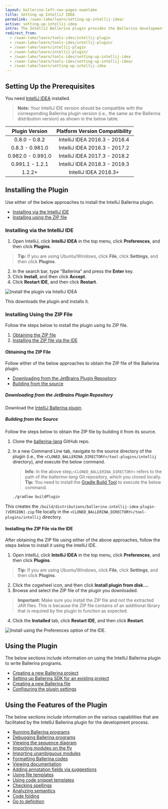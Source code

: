 ```yaml
---
layout: ballerina-left-nav-pages-swanlake
title: Setting up IntelliJ IDEA
permalink: /swan-lake/learn/setting-up-intellij-idea/
active: setting-up-intellij-idea
intro: The IntelliJ Ballerina plugin provides the Ballerina development capabilities in IntelliJ IDEA. The below sections include instructions on how to download, install, and use the features of the IntelliJ plugin.
redirect_from:
  - /swan-lake/learn/tools-ides/intellij-plugin
  - /swan-lake/learn/tools-ides/intellij-plugin/
  - /swan-lake/learn/intellij-plugin
  - /swan-lake/learn/intellij-plugin/
  - /swan-lake/learn/tools-ides/setting-up-intellij-idea
  - /swan-lake/learn/tools-ides/setting-up-intellij-idea/
  - /swan-lake/learn/setting-up-intellij-idea
---
```


## Setting Up the Prerequisites

You need [IntelliJ IDEA](https://www.jetbrains.com/idea/download/) installed.

>**Note:** Your IntelliJ IDE version should be compatible with the corresponding Ballerina plugin version (i.e., the same as the Ballerina distribution version) as shown in the below table.

**Plugin Version**|**Platform Version Compatibility**
:-----:|:-----:
0.8.0 - 0.8.2|IntelliJ IDEA 2016.3 - 2016.4
0.8.3 - 0.981.0|IntelliJ IDEA 2016.3 - 2017.2
0.982.0 - 0.991.0|IntelliJ IDEA 2017.3 - 2018.2
0.991.1 - 1.2.1 | IntelliJ IDEA 2018.3 - 2019.3
1.2.2+ | IntelliJ IDEA 2018.3+

## Installing the Plugin

Use either of the below approaches to install the IntelliJ Ballerina plugin.

- [Installing via the IntelliJ IDE](#installing-via-the-intellij-ide)
- [Installing using the ZIP file](#installing-using-the-zip-file)

### Installing via the IntelliJ IDE

1. Open IntelliJ, click **IntelliJ IDEA** in the top menu, click **Preferences**, and then click **Plugins**. 
> **Tip:** If you are using Ubuntu/Windows, click **File**, click **Settings**, and then click **Plugins**.
2. In the search bar, type "Ballerina" and press the **Enter** key. 
3. Click **Install**, and then click **Accept**.
4. Click **Restart IDE**, and then click **Restart**.

![Install the plugin via IntelliJ IDEA](/swan-lake/learn/images/install-plugin-via-intellij.gif)

This downloads the plugin and installs it.

### Installing Using the ZIP File

Follow the steps below to install the plugin using its ZIP file.

1. [Obtaining the ZIP file](#obtaining-the-zip-file)
2. [Installing the ZIP file via the IDE](#installing-the-zip-file-via-the-ide)

#### Obtaining the ZIP File

Follow either of the below approaches to obtain the ZIP file of the Ballerina plugin.

- [Downloading from the JetBrains Plugin Repository](#downloading-from-the-jetbrains-plugin-repository)
- [Building from the source](#building-from-the-source)

##### Downloading from the JetBrains Plugin Repository

Download the [IntelliJ Ballerina plugin](https://plugins.jetbrains.com/plugin/9520-ballerina).


##### Building from the Source

Follow the steps below to obtain the ZIP file by building it from its source.

1. Clone the [ballerina-lang](https://github.com/ballerina-platform/ballerina-lang) GitHub repo.
2. In a new Command Line tab, navigate to the source directory of the plugin (i.e., the `<CLONED_BALLERINA_DIRECTORY>/tool-plugins/intellij` directory), and execute the below command.
    > **Info**: In the above step,`<CLONED_BALLERINA_DIRECTORY>` refers to the path of the *ballerina-lang* Git repository, which you cloned locally. 
    > **Tip:** You need to install the [Gradle Build Tool](https://gradle.org/) to execute the below command.

    ```bash
    ./gradlew buildPlugin
    ```

This creates the `/build/distributions/ballerina-intellij-idea-plugin-[VERSION].zip` file locally in the `<CLONED_BALLERINA_DIRECTORY>/tool-plugins/intellij` directory.

#### Installing the ZIP File via the IDE

After obtaining the ZIP file using either of the above approaches, follow the steps below to install it using the IntelliJ IDE.


1. Open IntelliJ, click **IntelliJ IDEA** in the top menu, click **Preferences**, and then click **Plugins**. 
> **Tip:** If you are using Ubuntu/Windows, click **File**, click **Settings**, and then click **Plugins**.
2. Click the cogwheel icon, and then click **Install plugin from disk...**.
3. Browse and select the ZIP file of the plugin you downloaded.
> **Important:** Make sure you install the ZIP file and not the extracted JAR files. This is because the ZIP file contains of an additional library that is required by the plugin to function as expected.
4. Click the **Installed** tab, click **Restart IDE**, and then click **Restart**.

![Install using the Preferences option of the IDE.](/swan-lake/learn/images/install-via-editor-preferences.gif)

## Using the Plugin

The below sections include information on using the IntelliJ Ballerina plugin to write Ballerina programs.

- [Creating a new Ballerina project](/swan-lake/learn/intellij-plugin/using-the-intellij-plugin#creating-a-new-ballerina-project)
- [Setting up Ballerina SDK for an existing project](/swan-lake/learn/intellij-plugin/using-the-intellij-plugin#setting-up-ballerina-sdk-for-an-existing-project)
- [Creating a new Ballerina file](/swan-lake/learn/intellij-plugin/using-the-intellij-plugin#creating-a-new-ballerina-file)
- [Configuring the plugin settings](/swan-lake/learn/intellij-plugin/using-the-intellij-plugin#configuring-the-plugin-settings)

## Using the Features of the Plugin

The below sections include information on the various capabilities that are facilitated by the IntelliJ Ballerina plugin for the development process.

- [Running Ballerina programs](/swan-lake/learn/intellij-plugin/using-intellij-plugin-features#running-ballerina-programs)
- [Debugging Ballerina programs](/swan-lake/learn/intellij-plugin/using-intellij-plugin-features#debugging-ballerina-programs)
- [Viewing the sequence diagram](/swan-lake/learn/intellij-plugin/using-intellij-plugin-features#viewing-the-sequence-diagram)
- [Importing modules on the fly](/swan-lake/learn/intellij-plugin/using-intellij-plugin-features#importing-modules-on-the-fly)
- [Importing unambiguous modules](/swan-lake/learn/intellij-plugin/using-intellij-plugin-features#importing-unambiguous-modules)
- [Formatting Ballerina codes](/swan-lake/learn/intellij-plugin/using-intellij-plugin-features#formatting-ballerina-codes)
- [Viewing documentation](/swan-lake/learn/intellij-plugin/using-intellij-plugin-features#viewing-documentation)
- [Adding annotation fields via suggestions](/swan-lake/learn/intellij-plugin/using-intellij-plugin-features#adding-annotation-fields-via-suggestions)
- [Using file templates](/swan-lake/learn/intellij-plugin/using-intellij-plugin-features#using-file-templates)
- [Using code snippet templates](/swan-lake/learn/intellij-plugin/using-intellij-plugin-features#using-code-snippet-templates)
- [Checking spellings](/swan-lake/learn/intellij-plugin/using-intellij-plugin-features#checking-spellings)
- [Analyzing semantics](/swan-lake/learn/intellij-plugin/using-intellij-plugin-features#analyzing-semantics)
- [Code folding](/swan-lake/learn/intellij-plugin/using-intellij-plugin-features#code-folding)
- [Go to definition](/swan-lake/learn/intellij-plugin/using-intellij-plugin-features#go-to-definition)
